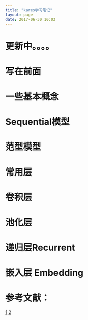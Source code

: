 ```yaml
---
title: "kares学习笔记"
layout: page
date: 2017-06-30 10:03
---
```

# 更新中。。。。
# 写在前面


# 一些基本概念


# Sequential模型

# 范型模型

# 常用层

# 卷积层

# 池化层

# 递归层Recurrent

# 嵌入层 Embedding

# 参考文献：
[1](http://www.cnblogs.com/LittleHann/p/6442161.html)
[2](http://tracholar.github.io/wiki/machine-learning/keras.html)